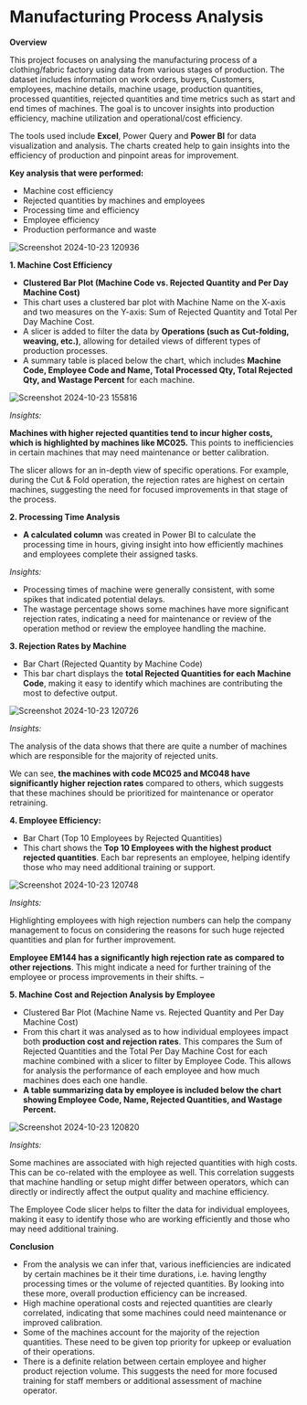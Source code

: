 
# Manufacturing Process Analysis

**Overview**

This project focuses on analysing the manufacturing process of a clothing/fabric factory using data from various stages of production. The dataset includes information on work orders, buyers, Customers, employees, machine details, machine usage, production quantities, processed quantities, rejected quantities and time metrics such as start and end times of machines. The goal is to uncover insights into production efficiency, machine utilization and operational/cost efficiency. 

The tools used include **Excel**, Power Query and **Power BI** for data visualization and analysis. The charts created help to gain insights into the efficiency of production and pinpoint areas for improvement.

**Key analysis that were performed:**
- Machine cost efficiency
- Rejected quantities by machines and employees
- Processing time and efficiency
- Employee efficiency 
- Production performance and waste

![Screenshot 2024-10-23 120936](https://github.com/user-attachments/assets/4d3132f5-eab3-455f-82a9-de54e8db2958)



**1. Machine Cost Efficiency**

 - **Clustered Bar Plot (Machine Code vs. Rejected Quantity and Per Day Machine Cost)**
- This chart uses a clustered bar plot with Machine Name on the X-axis and two measures on the Y-axis: Sum of Rejected Quantity and Total Per Day Machine Cost.
- A slicer is added to filter the data by **Operations (such as Cut-folding, weaving, etc.)**, allowing for detailed views of different types of production processes.
- A summary table is placed below the chart, which includes **Machine Code, Employee Code and Name, Total Processed Qty, Total Rejected Qty, and Wastage Percent** for each machine.

![Screenshot 2024-10-23 155816](https://github.com/user-attachments/assets/e24a9ff8-69ee-4447-b74e-c09e0de8733a)

*Insights:*

**Machines with higher rejected quantities tend to incur higher costs, which is highlighted by machines like MC025.** This points to inefficiencies in certain machines that may need maintenance or better calibration.

The slicer allows for an in-depth view of specific operations. For example, during the Cut & Fold operation, the rejection rates are highest on certain machines, suggesting the need for focused improvements in that stage of the process.



**2. Processing Time Analysis**

- **A calculated column** was created in Power BI to calculate the processing time in hours, giving insight into how efficiently machines and employees complete their assigned tasks.

*Insights:*

- Processing times of machine were generally consistent, with some spikes that indicated potential delays. 
- The wastage percentage shows some machines have more significant rejection rates, indicating a need for maintenance or review of the operation method or review the employee handling the machine.



**3. Rejection Rates by Machine**
- Bar Chart (Rejected Quantity by Machine Code)
- This bar chart displays the **total Rejected Quantities for each Machine Code**, making it easy to identify which machines are contributing the most to defective output.

![Screenshot 2024-10-23 120726](https://github.com/user-attachments/assets/e58d76f3-1081-4be7-811a-66a2421ee7ea)



*Insights:*

The analysis of the data shows that there are quite a number of machines which are responsible for the majority of rejected units. 

We can see, **the machines with code MC025 and MC048 have significantly higher rejection rates** compared to others, which suggests that these machines should be prioritized for maintenance or operator retraining.



**4. Employee Efficiency:**

- Bar Chart (Top 10 Employees by Rejected Quantities)
- This chart shows the **Top 10 Employees with the highest product rejected quantities**. Each bar represents an employee, helping identify those who may need additional training or support.

![Screenshot 2024-10-23 120748](https://github.com/user-attachments/assets/c5a6ed30-f09c-496a-aecc-db67d9d0685f)


*Insights:*

Highlighting employees with high rejection numbers can help the company management to focus on considering the reasons for such huge rejected quantities and plan for further improvement. 

**Employee EM144 has a significantly high rejection rate as compared to other rejections**. This might indicate a need for further training of the employee or process improvements in their shifts. –



**5. Machine Cost and Rejection Analysis by Employee**

- Clustered Bar Plot (Machine Name vs. Rejected Quantity and Per Day Machine Cost)
- From this chart it was analysed as to how individual employees impact both **production cost and rejection rates**. This compares the Sum of Rejected Quantities and the Total Per Day Machine Cost for each machine combined with a slicer to filter by Employee Code. This allows for analysis the performance of each employee and how much machines does each one handle.
- **A table summarizing data by employee is included below the chart showing Employee Code, Name, Rejected Quantities, and Wastage Percent.**


![Screenshot 2024-10-23 120820](https://github.com/user-attachments/assets/7ce55e2e-546e-44ea-83ff-49bdf88f9fc7)


*Insights:*

Some machines are associated with high rejected quantities with high costs. This can be co-related with the employee as well. This correlation suggests that machine handling or setup might differ between operators, which can directly or indirectly affect the output quality and machine efficiency.

The  Employee Code slicer helps to filter the data for individual employees, making it easy to identify those who are working efficiently and those who may need additional training.



**Conclusion**

- From the analysis we can infer that, various inefficiencies are indicated by certain machines be it their time durations, i.e. having lengthy processing times or the volume of rejected quantities. By looking into these more, overall production efficiency can be increased.
- High machine operational costs and rejected quantities are clearly correlated, indicating that some machines could need maintenance or improved calibration.
- Some of the machines account for the majority of the rejection quantities. These need to be given top priority for upkeep or evaluation of their operations.
- There is a definite relation between certain employee and higher product rejection volume. This suggests the need for more focused training for staff members or additional assessment of machine operator.
